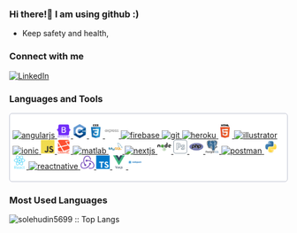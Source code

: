 ### Hi there!👋 I am using github :)

- Keep safety and health,
  <!-- - ⚡ Quotes : Develop skills by developing apps. -->
  <!-- <p align="left"> <img src="https://komarev.com/ghpvc/?username=solehudin5699&label=Profile%20views&color=0e75b6&style=flat" alt="solehudin5699" /> </p> -->

### Connect with me

<p align="left">
  <a href="https://linkedin.com/in/solehudin" target="blank"><img alt="LinkedIn" src="https://img.shields.io/badge/linkedin%20-%230077B5.svg?&style=for-the-badge&logo=linkedin&logoColor=white" height="25" width="110"></a>
  </p>

### Languages and Tools

<div style="background-color:#ffffff;padding:5px;  border-radius:5px; border:1px solid #bec2d1"  >
<p align="left"> <a background="#FFFFFF" href="https://angular.io" target="_blank"> <img src="https://profilinator.rishav.dev/skills-assets/angularjs-original.svg" alt="angularjs" width="25" height="25"/> </a> <a href="https://getbootstrap.com" target="_blank"> <img src="https://raw.githubusercontent.com/devicons/devicon/master/icons/bootstrap/bootstrap-plain-wordmark.svg" alt="bootstrap" width="25" height="25"/> </a> <a href="https://www.w3schools.com/cpp/" target="_blank"> <img src="https://raw.githubusercontent.com/devicons/devicon/master/icons/cplusplus/cplusplus-original.svg" alt="cplusplus" width="25" height="25"/> </a> <a href="https://www.w3schools.com/css/" target="_blank"> <img src="https://raw.githubusercontent.com/devicons/devicon/master/icons/css3/css3-original-wordmark.svg" alt="css3" width="25" height="25"/> </a> <a  href="https://expressjs.com" target="_blank"> <img src="https://raw.githubusercontent.com/devicons/devicon/master/icons/express/express-original-wordmark.svg" alt="express" width="25" height="25"/> </a> <a href="https://firebase.google.com/" target="_blank"> <img src="https://www.vectorlogo.zone/logos/firebase/firebase-icon.svg" alt="firebase" width="25" height="25"/> </a> <a href="https://git-scm.com/" target="_blank"> <img src="https://www.vectorlogo.zone/logos/git-scm/git-scm-icon.svg" alt="git" width="25" height="25"/> </a> <a href="https://heroku.com" target="_blank"> <img src="https://www.vectorlogo.zone/logos/heroku/heroku-icon.svg" alt="heroku" width="25" height="25"/> </a> <a href="https://www.w3.org/html/" target="_blank"> <img src="https://raw.githubusercontent.com/devicons/devicon/master/icons/html5/html5-original-wordmark.svg" alt="html5" width="25" height="25"/> </a> <a href="https://www.adobe.com/in/products/illustrator.html" target="_blank"> <img src="https://www.vectorlogo.zone/logos/adobe_illustrator/adobe_illustrator-icon.svg" alt="illustrator" width="25" height="25"/> </a> <a href="https://ionicframework.com" target="_blank"> <img src="https://upload.wikimedia.org/wikipedia/commons/d/d1/Ionic_Logo.svg" alt="ionic" width="25" height="25"/> </a> <a href="https://developer.mozilla.org/en-US/docs/Web/JavaScript" target="_blank"> <img src="https://raw.githubusercontent.com/devicons/devicon/master/icons/javascript/javascript-original.svg" alt="javascript" width="25" height="25"/> </a> <a href="https://laravel.com/" target="_blank"> <img src="https://raw.githubusercontent.com/devicons/devicon/master/icons/laravel/laravel-plain-wordmark.svg" alt="laravel" width="25" height="25"/> </a> <a href="https://www.mathworks.com/" target="_blank"> <img src="https://raw.githubusercontent.com/simple-icons/simple-icons/master/icons/mathworks.svg" alt="matlab" width="25" height="25"/> </a> <a href="https://www.mysql.com/" target="_blank"> <img src="https://raw.githubusercontent.com/devicons/devicon/master/icons/mysql/mysql-original-wordmark.svg" alt="mysql" width="25" height="25"/> </a> <a href="https://nextjs.org/" target="_blank"> <img src="https://cdn.worldvectorlogo.com/logos/nextjs-3.svg" alt="nextjs" width="25" height="25"/> </a> <a href="https://nodejs.org" target="_blank"> <img src="https://raw.githubusercontent.com/devicons/devicon/master/icons/nodejs/nodejs-original-wordmark.svg" alt="nodejs" width="25" height="25"/> </a> <a href="https://www.photoshop.com/en" target="_blank"> <img src="https://raw.githubusercontent.com/devicons/devicon/master/icons/photoshop/photoshop-line.svg" alt="photoshop" width="25" height="25"/> </a> <a href="https://www.php.net" target="_blank"> <img src="https://raw.githubusercontent.com/devicons/devicon/master/icons/php/php-original.svg" alt="php" width="25" height="25"/> </a> <a href="https://www.postgresql.org" target="_blank"> <img src="https://raw.githubusercontent.com/devicons/devicon/master/icons/postgresql/postgresql-original-wordmark.svg" alt="postgresql"width="25" height="25"/> </a> <a href="https://postman.com" target="_blank"> <img src="https://www.vectorlogo.zone/logos/getpostman/getpostman-icon.svg" alt="postman" width="25" height="25"/> </a> <a href="https://www.python.org" target="_blank"> <img src="https://raw.githubusercontent.com/devicons/devicon/master/icons/python/python-original.svg" alt="python" width="25" height="25"/> </a> <a href="https://reactjs.org/" target="_blank"> <img src="https://raw.githubusercontent.com/devicons/devicon/master/icons/react/react-original-wordmark.svg" alt="react" width="25" height="25"/> </a> <a href="https://reactnative.dev/" target="_blank"> <img src="https://reactnative.dev/img/header_logo.svg" alt="reactnative" width="25" height="25"/> </a> <a href="https://redux.js.org" target="_blank"> <img src="https://raw.githubusercontent.com/devicons/devicon/master/icons/redux/redux-original.svg" alt="redux" width="25" height="25"/> </a> <a href="https://www.typescriptlang.org/" target="_blank"> <img src="https://raw.githubusercontent.com/devicons/devicon/master/icons/typescript/typescript-original.svg" alt="typescript" width="25" height="25"/> </a> <a href="https://vuejs.org/" target="_blank"> <img src="https://raw.githubusercontent.com/devicons/devicon/master/icons/vuejs/vuejs-original-wordmark.svg" alt="vuejs" width="25" height="25"/> </a> <a href="https://webpack.js.org" target="_blank"> <img src="https://raw.githubusercontent.com/devicons/devicon/d00d0969292a6569d45b06d3f350f463a0107b0d/icons/webpack/webpack-original-wordmark.svg" alt="webpack" width="25" height="25"/> </a> </p>
</div>
<!-- <p><img align="left" width="100%" src="https://github-readme-stats.vercel.app/api/top-langs?username=solehudin5699&show_icons=true&locale=en&layout=compact" alt="solehudin5699" /></p> -->

<!-- <p>&nbsp;<img align="center" src="https://github-readme-stats.vercel.app/api?username=solehudin5699&show_icons=true&locale=en" alt="solehudin5699" /></p>

<p><img align="center" src="https://github-readme-streak-stats.herokuapp.com/?user=solehudin5699&" alt="solehudin5699" /></p> -->

### Most Used Languages

<p align="left">
  <!-- <img width="100%"src="https://github-readme-stats-eight-theta.vercel.app/api?username=solehudin5699&show_icons=true&theme=algolia&include_all_commits=true&count_private=true"/> -->
  <img  height="150em"  src="https://github-readme-stats.vercel.app/api/top-langs/?username=solehudin5699&langs_count=8&theme=algolia&layout=compact" alt="solehudin5699 :: Top Langs" />
</p>

<!-- #### My Projects ✨:

<div width="100%" style="display:flex; flex-direction:row; flex-wrap:wrap; justify-content:space-between" >
<a style="width:47%" href="https://github.com/solehudin5699/ZWALLET-frontend">
  <img align="center" src="https://github-readme-stats.vercel.app/api/pin/?username=solehudin5699&repo=ZWALLET-frontend&theme=algolia" /></a>
  <a style="width:47%" href="https://github.com/solehudin5699/E-DRESS-frontend">
  <img align="center" src="https://github-readme-stats.vercel.app/api/pin/?username=solehudin5699&repo=E-DRESS-frontend&theme=algolia" /></a>
  <a style="width:47%" href="https://github.com/solehudin5699/POS-frontend"><img align="center" src="https://github-readme-stats.vercel.app/api/pin/?username=solehudin5699&repo=POS-frontend&theme=algolia" /></a>
  <a style="width:47%" href="https://github.com/solehudin5699/ZWALLET-backend"><img  align="center" src="https://github-readme-stats.vercel.app/api/pin/?username=solehudin5699&repo=ZWALLET-backend&theme=algolia" /></a>
</div> -->
